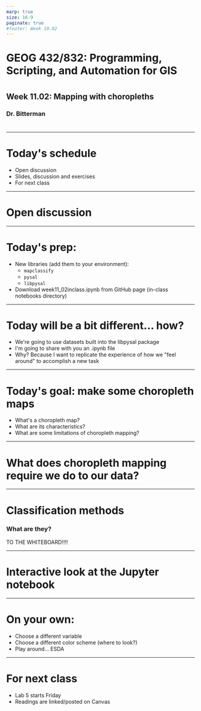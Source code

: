 ```yaml
---
marp: true
size: 16:9 
paginate: true
#footer: Week 10.02
---
```



# GEOG 432/832: Programming, Scripting, and Automation for GIS

#

## Week 11.02: Mapping with choropleths

### Dr. Bitterman

#

--- 

# Today's schedule

- Open discussion
- Slides, discussion and exercises
- For next class

---

# Open discussion

---

# Today's prep:

- New libraries (add them to your environment):
    - ```mapclassify```
    - ```pysal```
    - ```libpysal```
- Download week11_02inclass.ipynb from GitHub page (in-class notebooks directory)

---

# Today will be a bit different... how?

- We're going to use datasets built into the libpysal package
- I'm going to share with you an .ipynb file
- Why? Because I want to replicate the experience of how we "feel around" to accomplish a new task

---

# Today's goal: make some choropleth maps

- What's a choropleth map?
- What are its characteristics?
- What are some limitations of choropleth mapping?

---

# What does choropleth mapping require we do to our data?

---

# Classification methods

### What are they?

TO THE WHITEBOARD!!!!

---

# Interactive look at the Jupyter notebook

---

# On your own:

- Choose a different variable
- Choose a different color scheme (where to look?)
- Play around... ESDA

---

# For next class

- Lab 5 starts Friday
- Readings are linked/posted on Canvas
